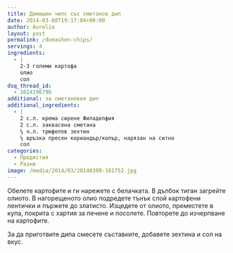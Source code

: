 ```yaml
---
title: Домашен чипс със сметанов дип
date: 2014-03-08T19:17:04+00:00
author: Aurelia
layout: post
permalink: /domashen-chips/
servings: 4
ingredients:
  - |
    2-3 големи картофа
    олио
    сол
dsq_thread_id:
  - 1024196796
additional: за сметановия дип
additional_ingredients:
  - |
    2 с.л. крема сирене Филаделфия
    2 с.л. заквасена сметана
    ¼ ч.л. трюфелов зехтин
    ¼ връзка пресен кориандър/копър, нарязан на ситно
    сол
categories:
  - Предястия
  - Разни
image: /media/2014/03/20140309-181752.jpg
---
```

Обелете картофите и ги нарежете с белачката. В дълбок тиган загрейте олиото. В нагорещеното олио подредете тънък слой картофени лентички и пържете до златисто. Изцедете от олиото, преместете в купа, покрита с хартия за печене и посолете. Повторете до изчерпване на картофите.

За да приготвите дипа смесете съставките, добавете зехтина и сол на вкус.